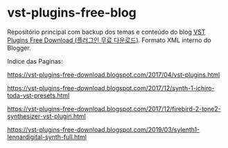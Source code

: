 # vst-plugins-free-blog

Repositório principal com backup dos temas e conteúdo do blog <a href="https://vst-plugins-free-download.blogspot.com">VST Plugins Free Download (플러그인 무료 다운로드)</a>. Formato XML interno do Blogger.

Indice das Paginas:

https://vst-plugins-free-download.blogspot.com/2017/04/vst-plugins.html

https://vst-plugins-free-download.blogspot.com/2017/12/synth-1-ichiro-toda-vst-presets.html

https://vst-plugins-free-download.blogspot.com/2017/12/firebird-2-tone2-synthesizer-vst-plugin.html

https://vst-plugins-free-download.blogspot.com/2019/03/sylenth1-lennardigital-synth-full.html
